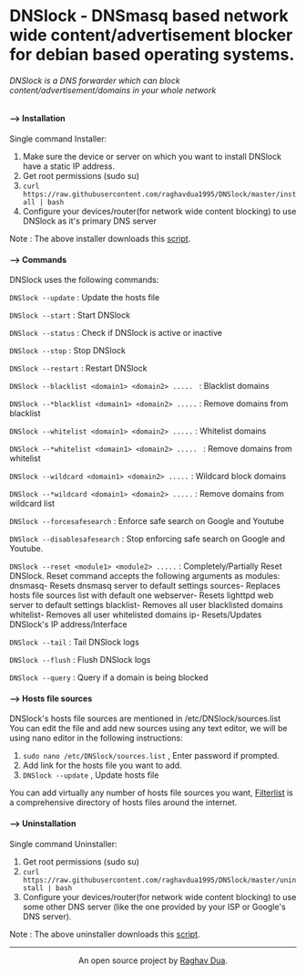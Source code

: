 # DNSlock - DNSmasq based network wide content/advertisement blocker for debian based operating systems.

###### DNSlock is a DNS forwarder which can block content/advertisement/domains in your whole network

#### --> Installation

Single command Installer:

1) Make sure the device or server on which you want to install DNSlock have a static IP address.
2) Get root permissions (sudo su)
3) `curl https://raw.githubusercontent.com/raghavdua1995/DNSlock/master/install | bash`
4) Configure your devices/router(for network wide content blocking) to use DNSlock as it's primary DNS server

Note : The above installer downloads this [script](https://github.com/raghavdua1995/DNSlock/blob/master/install).

#### --> Commands

DNSlock uses the following commands: 

`DNSlock --update` : Update the hosts file 

`DNSlock --start` : Start DNSlock

`DNSlock --status` : Check if DNSlock is active or inactive

`DNSlock --stop` : Stop DNSlock

`DNSlock --restart` : Restart DNSlock

`DNSlock --blacklist <domain1> <domain2> ..... ` : Blacklist domains 

`DNSlock --*blacklist <domain1> <domain2> .....` : Remove domains from blacklist

`DNSlock --whitelist <domain1> <domain2> .....` : Whitelist domains

`DNSlock --*whitelist <domain1> <domain2> ..... ` : Remove domains from whitelist

`DNSlock --wildcard <domain1> <domain2> .....` : Wildcard block domains

`DNSlock --*wildcard <domain1> <domain2> .....` : Remove domains from wildcard list

`DNSlock --forcesafesearch` : Enforce safe search on Google and Youtube

`DNSlock --disablesafesearch` : Stop enforcing safe search on Google and Youtube.

`DNSlock --reset <module1> <module2> .....` : Completely/Partially Reset DNSlock. Reset command accepts the following arguments as modules:<br>
dnsmasq- Resets dnsmasq server to default settings
sources- Replaces hosts file sources list with default one
webserver- Resets lighttpd web server to default settings
blacklist- Removes all user blacklisted domains
whitelist- Removes all user whitelisted domains
ip- Resets/Updates DNSlock's IP address/Interface

`DNSlock --tail` : Tail DNSlock logs

`DNSlock --flush` : Flush DNSlock logs

`DNSlock --query` : Query if a domain is being blocked

#### --> Hosts file sources

DNSlock's hosts file sources are mentioned in /etc/DNSlock/sources.list
You can edit the file and add new sources using any text editor, we will be using nano editor in the following instructions:

1) `sudo nano /etc/DNSlock/sources.list` , Enter password if prompted.
2) Add link for the hosts file you want to add.
3) `DNSlock --update` , Update hosts file

You can add virtually any number of hosts file sources you want, [Filterlist](https://filterlists.com/) is a comprehensive directory of hosts files around the internet.

#### --> Uninstallation

Single command Uninstaller:

1) Get root permissions (sudo su)
2) `curl https://raw.githubusercontent.com/raghavdua1995/DNSlock/master/uninstall | bash`
3) Configure your devices/router(for network wide content blocking) to use some other DNS server (like the one provided by your ISP or Google's DNS server).

Note : The above uninstaller downloads this [script](https://github.com/raghavdua1995/DNSlock/blob/master/uninstall).

---
<p align="center">An open source project by <a href="https://raghavdua.in" target="_blank">Raghav Dua</a>.<p>
